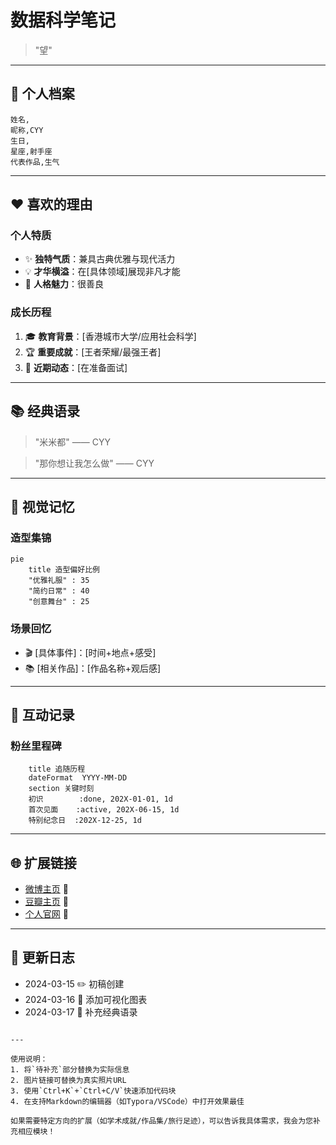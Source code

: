 # 数据科学笔记

> "望"

---

## 📌 个人档案
```csv
姓名,
昵称,CYY
生日,
星座,射手座
代表作品,生气
```

---

## ❤️ 喜欢的理由
### 个人特质
- ✨ **独特气质**：兼具古典优雅与现代活力
- 💡 **才华横溢**：在[具体领域]展现非凡才能
- 🌟 **人格魅力**：很善良

### 成长历程
1. 🎓 **教育背景**：[香港城市大学/应用社会科学]
2. 🏆 **重要成就**：[王者荣耀/最强王者]
3. 🚀 **近期动态**：[在准备面试]

---

## 📚 经典语录
> "米米都" —— CYY

> "那你想让我怎么做" —— CYY

---

## 📸 视觉记忆
### 造型集锦
```mermaid
pie
    title 造型偏好比例
    "优雅礼服" : 35
    "简约日常" : 40
    "创意舞台" : 25
```

### 场景回忆
- 🎬 [具体事件]：[时间+地点+感受]
- 📚 [相关作品]：[作品名称+观后感]

---

## 📅 互动记录
### 粉丝里程碑
```gantt
    title 追随历程
    dateFormat  YYYY-MM-DD
    section 关键时刻
    初识        :done, 202X-01-01, 1d
    首次见面    :active, 202X-06-15, 1d
    特别纪念日  :202X-12-25, 1d
```

---

## 🌐 扩展链接
- [微博主页](https://weibo.com/) 🔗
- [豆瓣主页](https://douban.com/) 🔗
- [个人官网](https://example.com/) 🔗

---

## 📝 更新日志
- 2024-03-15 ✏️ 初稿创建
- 2024-03-16 🎨 添加可视化图表
- 2024-03-17 💬 补充经典语录
```

---

使用说明：
1. 将`待补充`部分替换为实际信息
2. 图片链接可替换为真实照片URL
3. 使用`Ctrl+K`+`Ctrl+C/V`快速添加代码块
4. 在支持Markdown的编辑器（如Typora/VSCode）中打开效果最佳

如果需要特定方向的扩展（如学术成就/作品集/旅行足迹），可以告诉我具体需求，我会为您补充相应模块！

